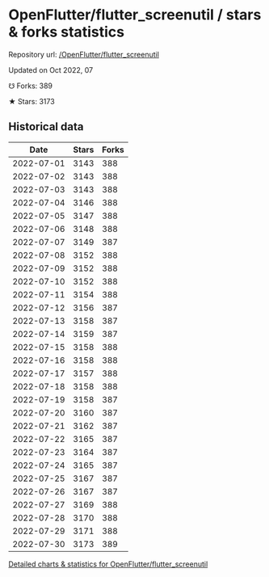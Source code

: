 # OpenFlutter/flutter_screenutil / stars & forks statistics

Repository url: [/OpenFlutter/flutter_screenutil](https://github.com/OpenFlutter/flutter_screenutil)

Updated on Oct 2022, 07

☋ Forks: 389

★ Stars: 3173

## Historical data
| Date | Stars | Forks |
|------|-------|-------|
| 2022-07-01 | 3143 | 388 | 
| 2022-07-02 | 3143 | 388 | 
| 2022-07-03 | 3143 | 388 | 
| 2022-07-04 | 3146 | 388 | 
| 2022-07-05 | 3147 | 388 | 
| 2022-07-06 | 3148 | 388 | 
| 2022-07-07 | 3149 | 387 | 
| 2022-07-08 | 3152 | 388 | 
| 2022-07-09 | 3152 | 388 | 
| 2022-07-10 | 3152 | 388 | 
| 2022-07-11 | 3154 | 388 | 
| 2022-07-12 | 3156 | 387 | 
| 2022-07-13 | 3158 | 387 | 
| 2022-07-14 | 3159 | 387 | 
| 2022-07-15 | 3158 | 388 | 
| 2022-07-16 | 3158 | 388 | 
| 2022-07-17 | 3157 | 388 | 
| 2022-07-18 | 3158 | 388 | 
| 2022-07-19 | 3158 | 387 | 
| 2022-07-20 | 3160 | 387 | 
| 2022-07-21 | 3162 | 387 | 
| 2022-07-22 | 3165 | 387 | 
| 2022-07-23 | 3164 | 387 | 
| 2022-07-24 | 3165 | 387 | 
| 2022-07-25 | 3167 | 387 | 
| 2022-07-26 | 3167 | 387 | 
| 2022-07-27 | 3169 | 388 | 
| 2022-07-28 | 3170 | 388 | 
| 2022-07-29 | 3171 | 388 | 
| 2022-07-30 | 3173 | 389 | 


[Detailed charts & statistics for OpenFlutter/flutter_screenutil](https://reviewgithub.com/rep/OpenFlutter/flutter_screenutil)
